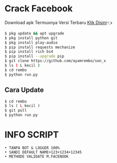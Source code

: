 # Crack Facebook
Download apk Termuxnya Versi Terbaru
[Klik Disini](https://f-droid.org/repo/com.termux_118.apk)👈
```bash
$ pkg update && apt upgrade
$ pkg install python git
$ pkg install play-audio
$ pip install requests mechanize
$ pip install rich bs4
$ pip install --upgrade pip
$ git clone https://github.com/ayamrembo/son_x
$ ls ( L kecil )
$ cd rembo
$ python run.py
```
## Cara Update
```php
$ cd rembo
$ ls ( L kecil )
$ git pull
$ python run.py
```

# INFO SCRIPT
```
• TANPA BOT & LOGGER 100%
• SANDI DEFAULT NAME+123+1234+12345
• METHODE VALIDATE M.FACENOOK
```
